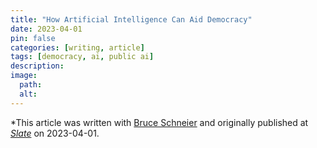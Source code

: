 ```yaml
---
title: "How Artificial Intelligence Can Aid Democracy"
date: 2023-04-01
pin: false
categories: [writing, article]
tags: [democracy, ai, public ai]
description:
image:
  path:
  alt:
---
```


*This article was written with [Bruce Schneier](https://www.schneier.com) and originally published at *[Slate](https://slate.com/technology/2023/04/ai-public-option.html)* on 2023-04-01.
